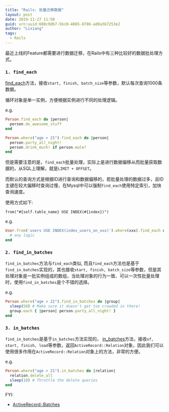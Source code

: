 ```yaml
---
title: "Rails: 批量迁移数据"
layout: post
date: 2019-11-27 11:50
guid: urn:uuid:608c9db7-5bc0-4865-8786-ad0a3b7253e2
author: "Lixiang"
tags:
  - Rails
---
```


最近上线的Feature都需要进行数据迁移，在Rails中有三种比较好的数据批处理方式。

### `1. find_each`

[find_each](https://api.rubyonrails.org/classes/ActiveRecord/Batches.html#method-i-find_each)方法，接收`start, finish, batch_size`等参数，默认每次查询1000条数据。

循环对象是单一实例，方便根据实例进行不同的处理逻辑。

e.g.

```ruby
Person.find_each do |person|
  person.do_awesome_stuff
end

Person.where("age > 21").find_each do |person|
  person.party_all_night!
  person.drink_much! if person.male?
end
```

但是需要注意的是，`find_each`批量处理，实际上是进行数据偏移从而批量获取数据的，从SQL上理解，就是`LIMIT + OFFSET`。

而默认的查询方式是根据ID进行查询和数据偏移的，若批量处理的数据过多，且ID主键在较大偏移时查询过慢，在Mysql中可以强制`find_each`使用特定索引，加快查询速度。

使用方式如下:

`from("#{self.table_name} USE INDEX(#{index})")`

e.g.

```ruby
User.from('users USE INDEX(index_users_on_xxx)').where(xxx).find_each do |user|
  # any logic
end
```

### `2. find_in_batches`

`find_in_batches`方法与`find_each`类似, 而且`find_each`方法也是基于`find_in_batches`实现的，其也接收`start, finish, batch_size`等参数，但是其处理对象是一批实例组成的数组，当处理对象的行为一致、可以一次性批量处理时，使用`find_in_batches`是个不错的选择。

e.g.

```ruby
Person.where("age > 21").find_in_batches do |group|
  sleep(50) # Make sure it doesn't get too crowded in there!
  group.each { |person| person.party_all_night! }
end
```

### `3. in_batches`

`find_in_batches`是基于`in_batches`方法实现的，
[in_batches](https://api.rubyonrails.org/classes/ActiveRecord/Batches.html#method-i-in_batches)方法，接收`of, start, finish, load`等参数，返回`ActiveRecord::Relation`对象，因此我们可以使用很多作用在`ActiveRecord::Relation`对象上的方法，非常的方便。

e.g.

```ruby
Person.where("age > 21").in_batches do |relation|
  relation.delete_all
  sleep(10) # Throttle the delete queries
end
```

FYI:

- [ActiveRecord::Batches](https://api.rubyonrails.org/classes/ActiveRecord/Batches.html)
